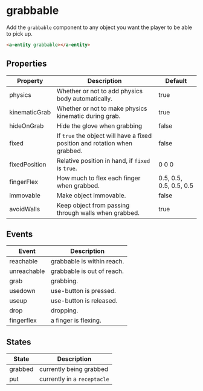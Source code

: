 # grabbable

Add the `grabbable` component to any object you want the player to be able to pick up.

```html
<a-entity grabbable></a-entity>
```


## Properties

| Property      | Description                                                                | Default |
| ------------- | -------------------------------------------------------------------------- | ------- |
| physics       | Whether or not to add physics body automatically.                          | true    |
| kinematicGrab | Whether or not to make physics kinematic during grab.                      | true    |
| hideOnGrab    | Hide the glove when grabbing                                               | false   |
| fixed         | If `true` the object will have a fixed position and rotation when grabbed. | false   |
| fixedPosition | Relative position in hand, if `fixed` is `true`.                           | 0 0 0   |
| fingerFlex    | How much to flex each finger when grabbed.                                 | 0.5, 0.5, 0.5, 0.5, 0.5 |
| immovable     | Make object immovable.                                                     | false |
| avoidWalls    | Keep object from passing through walls when grabbed.                       | true |


## Events

| Event       | Description                |
| ----------- | -------------------------- |
| reachable   | grabbable is within reach. |
| unreachable | grabbable is out of reach. |
| grab        | grabbing.                  |
| usedown     | use-button is pressed.     |
| useup       | use-button is released.    |
| drop        | dropping.                  |
| fingerflex  | a finger is flexing.       |


## States

| State   | Description                 |
| ------- | --------------------------- |
| grabbed | currently being grabbed     |
| put     | currently in a `receptacle` |
